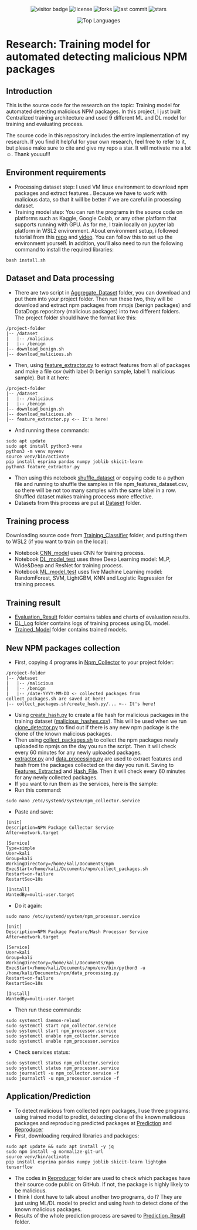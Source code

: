 
<p align="center">
  <img src="https://visitor-badge.laobi.icu/badge?page_id=HocVoNgThai.Training-model-for-automated-detecting-malicious-NPM-packages" alt="visitor badge"/>
  <img src="https://img.shields.io/github/license/HocVoNgThai/Training-model-for-automated-detecting-malicious-NPM-packages" alt="license"/>
  <img src="https://img.shields.io/github/forks/HocVoNgThai/Training-model-for-automated-detecting-malicious-NPM-packages?style=social" alt="forks"/>
  <img src="https://img.shields.io/github/last-commit/HocVoNgThai/Training-model-for-automated-detecting-malicious-NPM-packages?style=social" alt="last commit"/>
  <img src="https://img.shields.io/github/stars/HocVoNgThai/Training-model-for-automated-detecting-malicious-NPM-packages.svg?style=social&label=Star" alt="stars"/>
</p>

<p align="center">
  <img src="https://github-readme-stats.vercel.app/api/top-langs/?username=HocVoNgThai&repo=Training-model-for-automated-detecting-malicious-NPM-packages&layout=compact&hide_border=true&theme=dracula" alt="Top Languages"/>
</p>

# Research: Training model for automated detecting malicious NPM packages 
## Introduction
This is the source code for the research on the topic: Training model for automated detecting malicious NPM packages. In this project, I just built Centralized training architecture and used 9 different ML and DL model for training and evaluating process. 

The source code in this repository includes the entire implementation of my research. If you find it helpful for your own research, feel free to refer to it, but please make sure to cite and give my repo a star. It will motivate me a lot ☺️. Thank youuu!!!


## Environment requirements 
- Processing dataset step: I used VM linux environment to download npm packages and extract features . Because we have to work with malicious data, so that it will be better if we are careful in processing dataset.
- Training model step: You can run the programs in the source code on platforms such as Kaggle, Google Colab, or any other platform that supports running with GPU. As for me, I train locally on jupyter lab platform in WSL2 environment. About environment setup, i followed tutorial from this [repo](https://github.com/mahbub-aumi/tensorflow-cuda-wsl-ubuntu24.04) and [video](https://youtu.be/VOJq98BLjb8?si=fHDSOZ6bB1XfUJlB). You can follow this to set up the environment yourself. In addition, you’ll also need to run the following command to install the required libraries:
```
bash install.sh
```

## Dataset and Data processing
- There are two script in [Aggregate_Dataset](https://github.com/HocVoNgThai/Training-model-for-automated-detecting-malicious-NPM-packages/tree/main/Aggregate_Dataset) folder, you can download and put them into your project folder. Then run these two, they will be download and extract npm packages from nmpjs (benign packages) and DataDogs repository (malicious packages) into two different folders. The project folder should have the format like this:
```
/project-folder
|-- /dataset
|   |-- /malicious
|   |-- /benign
|-- download_benign.sh
|-- download_malicious.sh
```
- Then, using [feature_extractor.py](https://github.com/HocVoNgThai/Training-model-for-automated-detecting-malicious-NPM-packages/blob/main/Feature_Extractor/feature_extractor.py) to extract features from all of packages and make a file csv (with label 0: benign sample, label 1: malicious sample). But it at here:
```
/project-folder
|-- /dataset
|   |-- /malicious
|   |-- /benign
|-- download_benign.sh
|-- download_malicious.sh
|-- feature_extractor.py <-- It's here!
```
- And running these commands:
```
sudo apt update
sudo apt install python3-venv
python3 -m venv myvenv
source venv/bin/activate
pip install esprima pandas numpy joblib skicit-learn
python3 feature_extractor.py
```
- Then using this notebook [shuffle_dataset](https://github.com/HocVoNgThai/Training-model-for-automated-detecting-malicious-NPM-packages/blob/main/Feature_Extractor/shuffle_dataset.ipynb) or copying code to a python file and running to shuffle the samples in file npm_features_dataset.csv, so there will be not too many samples with the same label in a row. Shuffled dataset makes training proccess more effective.
- Datasets from this process are put at [Dataset](https://github.com/HocVoNgThai/Training-model-for-automated-detecting-malicious-NPM-packages/tree/main/Dataset) folder.

## Training process
Downloading source code from [Training_Classifier](https://github.com/HocVoNgThai/Training-model-for-automated-detecting-malicious-NPM-packages/blob/main/Training_Classifier) folder, and putting them to WSL2 (if you want to train on the local):
- Notebook [CNN_model](https://github.com/HocVoNgThai/Training-model-for-automated-detecting-malicious-NPM-packages/blob/main/Training_Classifier/CNN_model.ipynb) uses CNN for training process.
- Notebook [DL_model_test](https://github.com/HocVoNgThai/Training-model-for-automated-detecting-malicious-NPM-packages/blob/main/Training_Classifier/DL_model_test.ipynb) uses three Deep Learning model: MLP, Wide&Deep and ResNet for training process.
- Notebook [ML_model_test](https://github.com/HocVoNgThai/Training-model-for-automated-detecting-malicious-NPM-packages/blob/main/Training_Classifier/ML_model_test.ipynb) uses five Machine Learning model: RandomForest, SVM, LightGBM, KNN and Logistic Regression for training process.

## Training result
- [Evaluation_Result](https://github.com/HocVoNgThai/Training-model-for-automated-detecting-malicious-NPM-packages/tree/main/Evaluation_Result) folder contains tables and charts of evaluation results.
- [DL_Log](https://github.com/HocVoNgThai/Training-model-for-automated-detecting-malicious-NPM-packages/tree/main/DL_Log) folder contains logs of training process using DL model.
- [Trained_Model](https://github.com/HocVoNgThai/Training-model-for-automated-detecting-malicious-NPM-packages/tree/main/Trained_Model) folder contains trained models.

## New NPM packages collection
- First, copying 4 programs in [Npm_Collector](https://github.com/HocVoNgThai/Training-model-for-automated-detecting-malicious-NPM-packages/tree/main/Npm_Collector) to your project folder:
```
/project-folder
|-- /dataset
|   |-- /malicious
|   |-- /benign
|   |-- /date-YYYY-MM-DD <- collected packages from collect_packages.sh are saved at here!
|-- collect_packages.sh/create_hash.py/... <-- It's here!
```
- Using [create_hash.py](https://github.com/HocVoNgThai/Training-model-for-automated-detecting-malicious-NPM-packages/blob/main/Npm_Collector/create_hash.py) to create a file hash for malicious packages in the training dataset ([malicious_hashes.csv](https://github.com/HocVoNgThai/Training-model-for-automated-detecting-malicious-NPM-packages/blob/main/Dataset/malicious_hashes.csv)). This will be used when we run [clone_detector.py](https://github.com/HocVoNgThai/Training-model-for-automated-detecting-malicious-NPM-packages/blob/main/Prediction/clone_detector.py) to find out if there is any new npm package is the clone of the known malicious packages.
- Then using [collect_packages.sh](https://github.com/HocVoNgThai/Training-model-for-automated-detecting-malicious-NPM-packages/blob/main/Npm_Collector/collect_packages.sh) to collect the npm packages newly uploaded to npmjs on the day you run the script. Then it will check every 60 minutes for any newly uploaded packages.
- [extractor.py](https://github.com/HocVoNgThai/Training-model-for-automated-detecting-malicious-NPM-packages/blob/main/Npm_Collector/extractor.py) and [data_processing.py](https://github.com/HocVoNgThai/Training-model-for-automated-detecting-malicious-NPM-packages/blob/main/Npm_Collector/data_processing.py) are used to extract features and hash from the packages collected on the day you run it. Saving to [Features_Extracted](https://github.com/HocVoNgThai/Training-model-for-automated-detecting-malicious-NPM-packages/tree/main/Features_Extracted) and [Hash_File](https://github.com/HocVoNgThai/Training-model-for-automated-detecting-malicious-NPM-packages/tree/main/Hash_File). Then it will check every 60 minutes for any newly collected packages.
- If you want to run them as the services, here is the sample:
- Run this command:
```
sudo nano /etc/systemd/system/npm_collector.service
```
- Paste and save:
```
[Unit]
Description=NPM Package Collector Service
After=network.target

[Service]
Type=simple
User=kali
Group=kali
WorkingDirectory=/home/kali/Documents/npm
ExecStart=/home/kali/Documents/npm/collect_packages.sh
Restart=on-failure
RestartSec=10s

[Install]
WantedBy=multi-user.target
```
- Do it again:
```
sudo nano /etc/systemd/system/npm_processor.service
```
```
[Unit]
Description=NPM Package Feature/Hash Processor Service
After=network.target

[Service]
User=kali
Group=kali
WorkingDirectory=/home/kali/Documents/npm
ExecStart=/home/kali/Documents/npm/env/bin/python3 -u /home/kali/Documents/npm/data_processing.py
Restart=on-failure
RestartSec=10s

[Install]
WantedBy=multi-user.target
```
- Then run these commands:
```
sudo systemctl daemon-reload
sudo systemctl start npm_collector.service
sudo systemctl start npm_processor.service
sudo systemctl enable npm_collector.service
sudo systemctl enable npm_processor.service
```
- Check services status:
```
sudo systemctl status npm_collector.service
sudo systemctl status npm_processor.service
sudo journalctl -u npm_collector.service -f
sudo journalctl -u npm_processor.service -f
```

## Application/Prediction
- To detect malicious from collected npm packages, I use three programs: using trained model to predict, detecting clone of the known malicious packages and reproducing predicted packages at [Prediction](https://github.com/HocVoNgThai/Training-model-for-automated-detecting-malicious-NPM-packages/tree/main/Prediction) and [Reproducer](https://github.com/HocVoNgThai/Training-model-for-automated-detecting-malicious-NPM-packages/tree/main/Reproducer)
- First, downloading required libraries and packages:
```
sudo apt update && sudo apt install -y jq
sudo npm install -g normalize-git-url
source venv/bin/activate
pip install esprima pandas numpy joblib skicit-learn lightgbm tensorflow

```
- The codes in [Reproducer](https://github.com/HocVoNgThai/Training-model-for-automated-detecting-malicious-NPM-packages/tree/main/Reproducer) folder are used to check which packages have their source code public on GitHub. If not, the package is highly likely to be malicious. 
- I think I dont have to talk about another two programs, do I? They are just using ML/DL model to predict and using hash to detect clone of the known malicious packages.
- Results of the whole prediction process are saved to [Prediction_Result](https://github.com/HocVoNgThai/Training-model-for-automated-detecting-malicious-NPM-packages/tree/main/Prediction_Result) folder.
